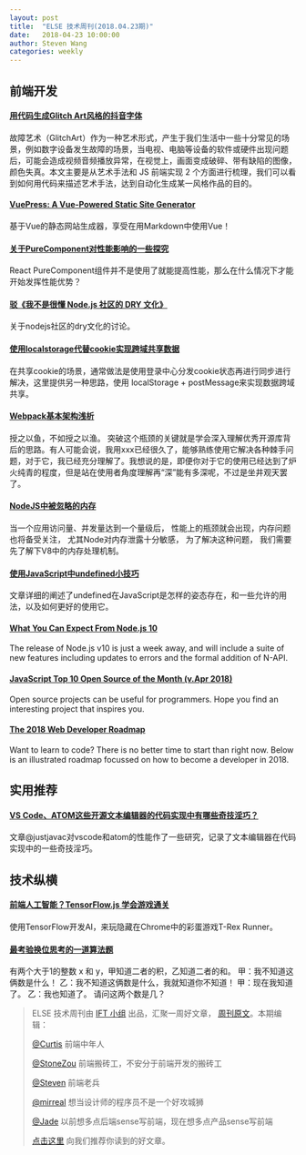 ```yaml
---
layout: post
title:  "ELSE 技术周刊(2018.04.23期)"
date:   2018-04-23 10:00:00
author: Steven Wang
categories: weekly
---
```


## 前端开发

#### [用代码生成Glitch Art风格的抖音字体](https://mp.weixin.qq.com/s/W6BFziTEYD06_0a2Ao6RVw)

故障艺术（GlitchArt）作为一种艺术形式，产生于我们生活中一些十分常见的场景，例如数字设备发生故障的场景，当电视、电脑等设备的软件或硬件出现问题后，可能会造成视频音频播放异常，在视觉上，画面变成破碎、带有缺陷的图像，颜色失真。本文主要是从艺术手法和 JS 前端实现 2 个方面进行梳理，我们可以看到如何用代码来描述艺术手法，达到自动化生成某一风格作品的目的。

#### [VuePress: A Vue-Powered Static Site Generator](https://vuepress.vuejs.org/)

基于Vue的静态网站生成器，享受在用Markdown中使用Vue！

#### [关于PureComponent对性能影响的一些探究](https://zhuanlan.zhihu.com/p/34804173)

React PureComponent组件并不是使用了就能提高性能，那么在什么情况下才能开始发挥性能优势？

#### [驳《我不是很懂 Node.js 社区的 DRY 文化》](https://zhuanlan.zhihu.com/p/35864087)

关于nodejs社区的dry文化的讨论。

#### [使用localstorage代替cookie实现跨域共享数据](https://zhuanlan.zhihu.com/p/35738376)

在共享cookie的场景，通常做法是使用登录中心分发cookie状态再进行同步进行解决，这里提供另一种思路，使用 localStorage + postMessage来实现数据跨域共享。

#### [Webpack基本架构浅析](http://mp.weixin.qq.com/s?__biz=MjM5MTA1MjAxMQ==&mid=2651228430&idx=1&sn=eb1a928d5b850fb4686b3c07be10b7b4&chksm=bd49508a8a3ed99c33e1dae173aeb4e6db9b386b73258ae2583ebea8160a5791480cc2b88ab3&mpshare=1&scene=1&srcid=0421obQTO8RZAUCEfqEJh3Le#rd)

授之以鱼，不如授之以渔。
突破这个瓶颈的关键就是学会深入理解优秀开源库背后的思路。有人可能会说，我用xxx已经很久了，能够熟练使用它解决各种棘手问题，对于它，我已经充分理解了。我想说的是，即便你对于它的使用已经达到了炉火纯青的程度，但是站在使用者角度理解再“深”能有多深呢，不过是坐井观天罢了。

#### [NodeJS中被忽略的内存](http://huang-jerryc.com/2016/04/14/NodeJS%E4%B8%AD%E8%A2%AB%E5%BF%BD%E7%95%A5%E7%9A%84%E5%86%85%E5%AD%98/)

当一个应用访问量、并发量达到一个量级后， 性能上的瓶颈就会出现，内存问题也将备受关注， 尤其Node对内存泄露十分敏感， 为了解决这种问题， 我们需要先了解下V8中的内存处理机制。

#### [使用JavaScript中undefined小技巧](https://www.w3cplus.com/javascript/7-tips-to-handle-undefined-in-javascript.html)

文章详细的阐述了undefined在JavaScript是怎样的姿态存在，和一些允许的用法，以及如何更好的使用它。

#### [What You Can Expect From Node.js 10](https://nodesource.com/blog/what-you-can-expect-from-node-js-10/)

The release of Node.js v10 is just a week away, and will include a suite of new features including updates to errors and the formal addition of N-API.

#### [JavaScript Top 10 Open Source of the Month (v.Apr 2018)](https://medium.mybridge.co/javascript-top-10-open-source-of-the-month-v-apr-2018-22a06b763fd0)

Open source projects can be useful for programmers. Hope you find an interesting project that inspires you.

#### [The 2018 Web Developer Roadmap](https://codeburst.io/the-2018-web-developer-roadmap-826b1b806e8d)

Want to learn to code? There is no better time to start than right now. Below is an illustrated roadmap focussed on how to become a developer in 2018.


## 实用推荐

#### [VS Code、ATOM这些开源文本编辑器的代码实现中有哪些奇技淫巧？](https://www.zhihu.com/question/272156541/answer/367784539)

文章@justjavac对vscode和atom的性能作了一些研究，记录了文本编辑器在代码实现中的一些奇技淫巧。


## 技术纵横

#### [前端人工智能？TensorFlow.js 学会游戏通关](https://zhuanlan.zhihu.com/p/35451395)

使用TensorFlow开发AI，来玩隐藏在Chrome中的彩蛋游戏T-Rex Runner。

#### [最考验换位思考的一道算法题](https://juejin.im/post/5ad8f6cdf265da0b9d77c0e3)

有两个大于1的整数 x 和 y，甲知道二者的积，乙知道二者的和。
甲：我不知道这俩数是什么！
乙：我不知道这俩数是什么，我就知道你不知道！
甲：现在我知道了。
乙：我也知道了。
请问这两个数是几？


> ELSE 技术周刊由 [IFT 小组](https://github.com/CtripFE) 出品，汇聚一周好文章， [周刊原文]()。本期编辑：
>
> [@Curtis](https://github.com/CurtisCBS) 前端中年人
>
> [@StoneZou](https://github.com/stoneyong) 前端搬砖工，不安分于前端开发的搬砖工
>
> [@Steven](https://github.com/StevenX911) 前端老兵
>
> [@mirreal](https://github.com/mirreal) 想当设计师的程序员不是一个好攻城狮
>
> [@Jade](https://github.com/Jade05) 以前想多点后端sense写前端，现在想多点产品sense写前端
>
> [点击这里](https://github.com/CtripFE/fe-weekly/issues) 向我们推荐你读到的好文章。
